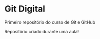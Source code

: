 # Git Digital
 Primeiro repositório do curso de Git e GitHub
 
Repositório criado durante uma aula!
